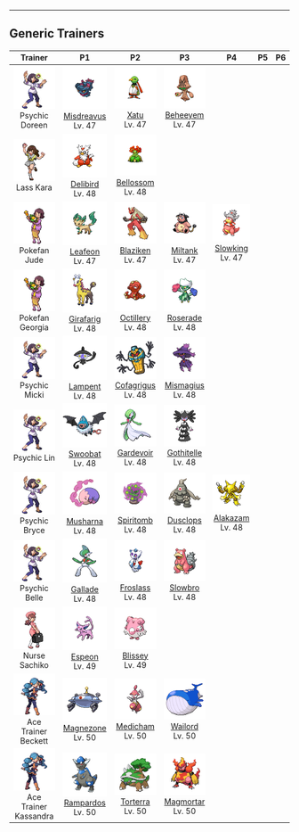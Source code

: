 ---

## Generic Trainers</h3>

| Trainer | P1 | P2 | P3 | P4 | P5 | P6 |
|:-------:|:--:|:--:|:--:|:--:|:--:|:--:|
| ![Psychic Doreen](../../assets/trainers/psychic.png "Psychic Doreen")<br>Psychic Doreen | ![Misdreavus](../../assets/sprites/misdreavus/front.png)<br>[Misdreavus](../../pokemon/misdreavus.md/)<br>Lv. 47 | ![Xatu](../../assets/sprites/xatu/front.png)<br>[Xatu](../../pokemon/xatu.md/)<br>Lv. 47 | ![Beheeyem](../../assets/sprites/beheeyem/front.png)<br>[Beheeyem](../../pokemon/beheeyem.md/)<br>Lv. 47 |
| ![Lass Kara](../../assets/trainers/lass.png "Lass Kara")<br>Lass Kara | ![Delibird](../../assets/sprites/delibird/front.png)<br>[Delibird](../../pokemon/delibird.md/)<br>Lv. 48 | ![Bellossom](../../assets/sprites/bellossom/front.png)<br>[Bellossom](../../pokemon/bellossom.md/)<br>Lv. 48 |
| ![Pokefan Jude](../../assets/trainers/pokefan.png "Pokefan Jude")<br>Pokefan Jude | ![Leafeon](../../assets/sprites/leafeon/front.png)<br>[Leafeon](../../pokemon/leafeon.md/)<br>Lv. 47 | ![Blaziken](../../assets/sprites/blaziken/front.png)<br>[Blaziken](../../pokemon/blaziken.md/)<br>Lv. 47 | ![Miltank](../../assets/sprites/miltank/front.png)<br>[Miltank](../../pokemon/miltank.md/)<br>Lv. 47 | ![Slowking](../../assets/sprites/slowking/front.png)<br>[Slowking](../../pokemon/slowking.md/)<br>Lv. 47 |
| ![Pokefan Georgia](../../assets/trainers/pokefan.png "Pokefan Georgia")<br>Pokefan Georgia | ![Girafarig](../../assets/sprites/girafarig/front.png)<br>[Girafarig](../../pokemon/girafarig.md/)<br>Lv. 48 | ![Octillery](../../assets/sprites/octillery/front.png)<br>[Octillery](../../pokemon/octillery.md/)<br>Lv. 48 | ![Roserade](../../assets/sprites/roserade/front.png)<br>[Roserade](../../pokemon/roserade.md/)<br>Lv. 48 |
| ![Psychic Micki](../../assets/trainers/psychic.png "Psychic Micki")<br>Psychic Micki | ![Lampent](../../assets/sprites/lampent/front.png)<br>[Lampent](../../pokemon/lampent.md/)<br>Lv. 48 | ![Cofagrigus](../../assets/sprites/cofagrigus/front.png)<br>[Cofagrigus](../../pokemon/cofagrigus.md/)<br>Lv. 48 | ![Mismagius](../../assets/sprites/mismagius/front.png)<br>[Mismagius](../../pokemon/mismagius.md/)<br>Lv. 48 |
| ![Psychic Lin](../../assets/trainers/psychic.png "Psychic Lin")<br>Psychic Lin | ![Swoobat](../../assets/sprites/swoobat/front.png)<br>[Swoobat](../../pokemon/swoobat.md/)<br>Lv. 48 | ![Gardevoir](../../assets/sprites/gardevoir/front.png)<br>[Gardevoir](../../pokemon/gardevoir.md/)<br>Lv. 48 | ![Gothitelle](../../assets/sprites/gothitelle/front.png)<br>[Gothitelle](../../pokemon/gothitelle.md/)<br>Lv. 48 |
| ![Psychic Bryce](../../assets/trainers/psychic.png "Psychic Bryce")<br>Psychic Bryce | ![Musharna](../../assets/sprites/musharna/front.png)<br>[Musharna](../../pokemon/musharna.md/)<br>Lv. 48 | ![Spiritomb](../../assets/sprites/spiritomb/front.png)<br>[Spiritomb](../../pokemon/spiritomb.md/)<br>Lv. 48 | ![Dusclops](../../assets/sprites/dusclops/front.png)<br>[Dusclops](../../pokemon/dusclops.md/)<br>Lv. 48 | ![Alakazam](../../assets/sprites/alakazam/front.png)<br>[Alakazam](../../pokemon/alakazam.md/)<br>Lv. 48 |
| ![Psychic Belle](../../assets/trainers/psychic.png "Psychic Belle")<br>Psychic Belle | ![Gallade](../../assets/sprites/gallade/front.png)<br>[Gallade](../../pokemon/gallade.md/)<br>Lv. 48 | ![Froslass](../../assets/sprites/froslass/front.png)<br>[Froslass](../../pokemon/froslass.md/)<br>Lv. 48 | ![Slowbro](../../assets/sprites/slowbro/front.png)<br>[Slowbro](../../pokemon/slowbro.md/)<br>Lv. 48 |
| ![Nurse Sachiko](../../assets/trainers/nurse.png "Nurse Sachiko")<br>Nurse Sachiko | ![Espeon](../../assets/sprites/espeon/front.png)<br>[Espeon](../../pokemon/espeon.md/)<br>Lv. 49 | ![Blissey](../../assets/sprites/blissey/front.png)<br>[Blissey](../../pokemon/blissey.md/)<br>Lv. 49 |
| ![Ace Trainer Beckett](../../assets/trainers/ace_trainer.png "Ace Trainer Beckett")<br>Ace Trainer Beckett | ![Magnezone](../../assets/sprites/magnezone/front.png)<br>[Magnezone](../../pokemon/magnezone.md/)<br>Lv. 50 | ![Medicham](../../assets/sprites/medicham/front.png)<br>[Medicham](../../pokemon/medicham.md/)<br>Lv. 50 | ![Wailord](../../assets/sprites/wailord/front.png)<br>[Wailord](../../pokemon/wailord.md/)<br>Lv. 50 |
| ![Ace Trainer Kassandra](../../assets/trainers/ace_trainer.png "Ace Trainer Kassandra")<br>Ace Trainer Kassandra | ![Rampardos](../../assets/sprites/rampardos/front.png)<br>[Rampardos](../../pokemon/rampardos.md/)<br>Lv. 50 | ![Torterra](../../assets/sprites/torterra/front.png)<br>[Torterra](../../pokemon/torterra.md/)<br>Lv. 50 | ![Magmortar](../../assets/sprites/magmortar/front.png)<br>[Magmortar](../../pokemon/magmortar.md/)<br>Lv. 50 |

